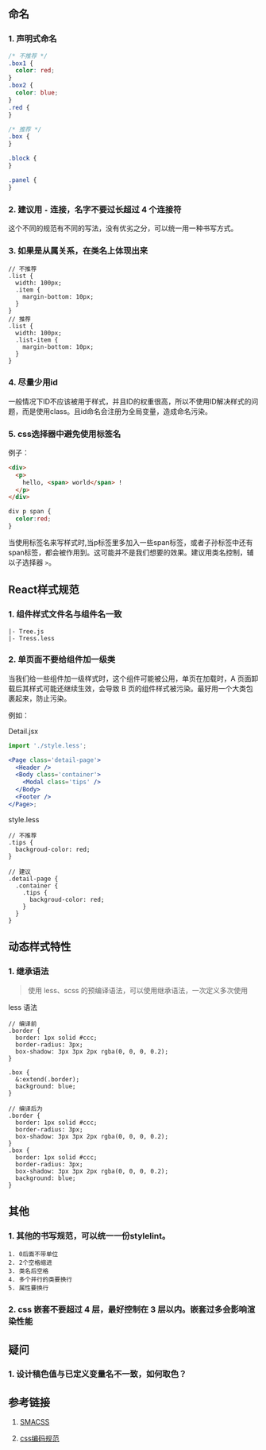 ## 命名

### 1. 声明式命名

```css
/* 不推荐 */
.box1 {
  color: red;
}
.box2 {
  color: blue;
}
.red {
}

/* 推荐 */
.box {
}

.block {
}

.panel {
}
```

### 2. 建议用 `-` 连接，名字不要过长超过 4 个连接符

这个不同的规范有不同的写法，没有优劣之分，可以统一用一种书写方式。

### 3. 如果是从属关系，在类名上体现出来

```less
// 不推荐
.list {
  width: 100px;
  .item {
    margin-bottom: 10px;
  }
}
// 推荐
.list {
  width: 100px;
  .list-item {
    margin-bottom: 10px;
  }
}
```

### 4. 尽量少用id

一般情况下ID不应该被用于样式，并且ID的权重很高，所以不使用ID解决样式的问题，而是使用class。且id命名会注册为全局变量，造成命名污染。

### 5. css选择器中避免使用标签名
例子：
```html
<div>
  <p>
    hello, <span> world</span> !
  </p>
</div>
```
```css
div p span {
  color:red;
}
```
当使用标签名来写样式时,当p标签里多加入一些span标签，或者子孙标签中还有span标签，都会被作用到。这可能并不是我们想要的效果。建议用类名控制，辅以子选择器 `>`。



## React样式规范
### 1. 组件样式文件名与组件名一致
```
|- Tree.js
|- Tress.less
```

### 2. 单页面不要给组件加一级类

当我们给一些组件加一级样式时，这个组件可能被公用，单页在加载时，A 页面卸载后其样式可能还继续生效，会导致 B 页的组件样式被污染。最好用一个大类包裹起来，防止污染。

例如：

Detail.jsx

```jsx
import './style.less';

<Page class='detail-page'>
  <Header />
  <Body class='container'>
    <Modal class='tips' />
  </Body>
  <Footer />
</Page>;
```

style.less

```less
// 不推荐
.tips {
  backgroud-color: red;
}

// 建议
.detail-page {
  .container {
    .tips {
      backgroud-color: red;
    }
  }
}
```


## 动态样式特性

### 1. 继承语法

> 使用 less、scss 的预编译语法，可以使用继承语法，一次定义多次使用

less 语法

```less
// 编译前
.border {
  border: 1px solid #ccc;
  border-radius: 3px;
  box-shadow: 3px 3px 2px rgba(0, 0, 0, 0.2);
}

.box {
  &:extend(.border);
  background: blue;
}

// 编译后为
.border {
  border: 1px solid #ccc;
  border-radius: 3px;
  box-shadow: 3px 3px 2px rgba(0, 0, 0, 0.2);
}
.box {
  border: 1px solid #ccc;
  border-radius: 3px;
  box-shadow: 3px 3px 2px rgba(0, 0, 0, 0.2);
  background: blue;
}
```

## 其他
### 1. 其他的书写规范，可以统一一份stylelint。
```
1. 0后面不带单位
2. 2个空格缩进
3. 类名后空格
4. 多个并行的类要换行
5. 属性要换行
```
### 2. css 嵌套不要超过 4 层，最好控制在 3 层以内。嵌套过多会影响渲染性能


## 疑问
### 1. 设计稿色值与已定义变量名不一致，如何取色？


## 参考链接

1. [SMACSS](https://segmentfault.com/a/1190000005123938#articleHeader5)

2. [css编码规范](https://github.com/fex-team/styleguide/blob/master/css.md)
